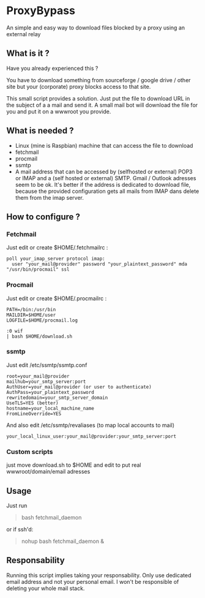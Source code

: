 # ProxyBypass
An simple and easy way to download files blocked by a proxy using an external relay

## What is it ?
Have you already experienced this ?

You have to download something from sourceforge / google drive / other site but your (corporate) proxy blocks access to that site.

This small script provides a solution.
Just put the file to download URL in the subject of a a mail and send it.
A small mail bot will download the file for you and put it on a wwwroot you provide.

## What is needed ?
- Linux (mine is Raspbian) machine that can access the file to download
- fetchmail
- procmail
- ssmtp
- A mail address that can be accessed by (selfhosted or external) POP3 or IMAP  and a (self hosted or external) SMTP. Gmail / Outlook adresses seem to be ok. It's better if the address is dedicated to download file, because the provided configuration gets all mails from IMAP dans delete them from the imap server.

## How to configure ?

### Fetchmail
Just edit or create $HOME/.fetchmailrc :
```
poll your_imap_server protocol imap:
  user "your_mail@provider" password "your_plaintext_password" mda "/usr/bin/procmail" ssl
```

### Procmail
Just edit or create $HOME/.procmailrc :
```
PATH=/bin:/usr/bin
MAILDIR=$HOME/user
LOGFILE=$HOME/procmail.log

:0 wif
| bash $HOME/download.sh
```

### ssmtp
Just edit /etc/ssmtp/ssmtp.conf
```
root=your_mail@provider
mailhub=your_smtp_server:port
AuthUser=your_mail@provider (or user to authenticate)
AuthPass=your_plaintext_password
rewritedomain=your_smtp_server_domain
UseTLS=YES (better)
hostname=your_local_machine_name
FromLineOverride=YES
```

And also edit /etc/ssmtp/revaliases (to map local accounts to mail)
```
your_local_linux_user:your_mail@provider:your_smtp_server:port
```

### Custom scripts
just move download.sh to $HOME and edit to put real wwwroot/domain/email adresses

## Usage
Just run 
>bash fetchmail_daemon

or if ssh'd:
>nohup bash fetchmail_daemon &

## Responsability
Running this script implies taking your responsability. Only use dedicated email address and not your personal email.
I won't be responsible of deleting your whole mail stack.
